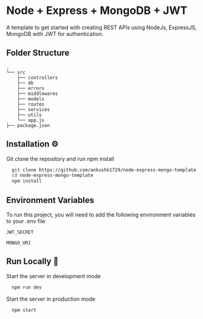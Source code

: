 
# Node + Express + MongoDB + JWT 

A template to get started with creating REST APIs using NodeJs, ExpressJS, MongoDB with JWT for authentication.

## Folder Structure 

```
.
└── src
    ├── controllers
    ├── db
    ├── errors
    ├── middlewares
    ├── models
    ├── routes
    ├── services
    ├── utils
    └── app.js
├── package.json

```

## Installation ⚙️

Git clone the repository and run npm install

```bash
  git clone https://github.com/ankushk1729/node-express-mongo-template
  cd node-express-mongo-template
  npm install
```


## Environment Variables

To run this project, you will need to add the following environment variables to your .env file

`JWT_SECRET`

`MONGO_URI`


## Run Locally 🚀


Start the server in development mode

```bash
  npm run dev
```

Start the server in production mode

```bash
  npm start
```

